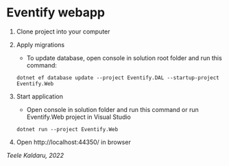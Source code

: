 # Eventify webapp

1. Clone project into your computer
2. Apply migrations

	- To update database, open console in solution root folder and run this command:
	```
	dotnet ef database update --project Eventify.DAL --startup-project Eventify.Web
	```

3. Start application
	- Open console in solution folder and run this command or run Eventify.Web project in Visual Studio
	```
	dotnet run --project Eventify.Web
	```

4. Open http://localhost:44350/ in browser


*Teele Kaldaru, 2022*

